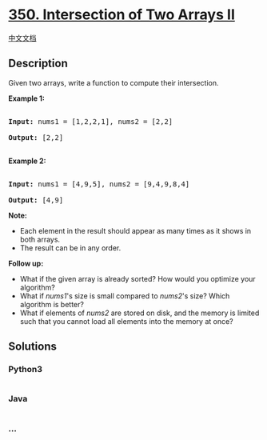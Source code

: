 # [350. Intersection of Two Arrays II](https://leetcode.com/problems/intersection-of-two-arrays-ii)

[中文文档](/solution/0300-0399/0350.Intersection%20of%20Two%20Arrays%20II/README.md)

## Description

<p>Given two arrays, write a function to compute their intersection.</p>

<p><strong>Example 1:</strong></p>

<pre>

<strong>Input: </strong>nums1 = <span id="example-input-1-1">[1,2,2,1]</span>, nums2 = <span id="example-input-1-2">[2,2]</span>

<strong>Output: </strong><span id="example-output-1">[2,2]</span>

</pre>

<div>

<p><strong>Example 2:</strong></p>

<pre>

<strong>Input: </strong>nums1 = <span id="example-input-2-1">[4,9,5]</span>, nums2 = <span id="example-input-2-2">[9,4,9,8,4]</span>

<strong>Output: </strong><span id="example-output-2">[4,9]</span></pre>

</div>

<p><b>Note:</b></p>

<ul>
    <li>Each element in the result should appear as many times as it shows in both arrays.</li>
    <li>The result can be in any order.</li>
</ul>

<p><b>Follow up:</b></p>

<ul>
    <li>What if the given array is already sorted? How would you optimize your algorithm?</li>
    <li>What if <i>nums1</i>&#39;s size is small compared to <i>nums2</i>&#39;s size? Which algorithm is better?</li>
    <li>What if elements of <i>nums2</i> are stored on disk, and the memory is limited such that you cannot load all elements into the memory at once?</li>
</ul>

## Solutions

<!-- tabs:start -->

### **Python3**

```python

```

### **Java**

```java

```

### **...**

```

```

<!-- tabs:end -->
